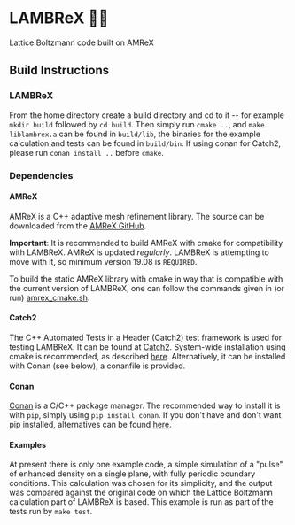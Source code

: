 # LAMBReX :sheep::crown:
Lattice Boltzmann code built on AMReX

## Build Instructions

### LAMBReX
From the home directory create a build directory and cd to it -- for example `mkdir build` followed by `cd build`. Then simply run `cmake ..`, and `make`. `liblambrex.a` can be found in `build/lib`, the binaries for the example calculation and tests can be found in `build/bin`. If using conan for Catch2, please run `conan install ..` before `cmake`.

### Dependencies

#### AMReX
AMReX is a C++ adaptive mesh refinement library. The source can be downloaded from the [AMReX GitHub](https://github.com/AMReX-Codes/amrex).

**Important**: It is recommended to build AMReX with cmake for compatibility with LAMBReX. AMReX is updated *regularly*. LAMBReX is attempting to move with it, so minimum version 19.08 is `REQUIRED`.

To build the static AMReX library with cmake in way that is compatible with the current version of LAMBReX, one can follow the commands given in (or run) [amrex_cmake.sh](https://github.com/otbrown/LAMBReX/blob/master/amrex_cmake.sh).

#### Catch2
The C++ Automated Tests in a Header (Catch2) test framework is used for testing LAMBReX. It can be found at [Catch2](https://github.com/catchorg/Catch2). System-wide installation using cmake is recommended, as described [here](https://github.com/catchorg/Catch2/blob/master/docs/cmake-integration.md#installing-catch2-from-git-repository). Alternatively, it can be installed with Conan (see below), a conanfile is provided.

#### Conan
[Conan](https://conan.io/) is a C/C++ package manager. The recommended way to install it is with `pip`, simply using `pip install conan`. If you don't have and don't want pip installed, alternatives can be found [here](https://docs.conan.io/en/latest/installation.html).

#### Examples
At present there is only one example code, a simple simulation of a "pulse" of enhanced density on a single plane, with fully periodic boundary conditions. This calculation was chosen for its simplicity, and the output was compared against the original code on which the Lattice Boltzmann calculation part of LAMBReX is based. This example is run as part of the tests run by `make test`.
